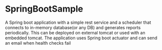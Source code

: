 # SpringBootSample
A Spring boot application with a simple rest service and a scheduler that connects to in-memory database(or any DB) and generates reports periodically. This can be deployed on external tomcat or used with an embedded tomcat. The application uses Spring boot actuator and can send an email when health checks fail
